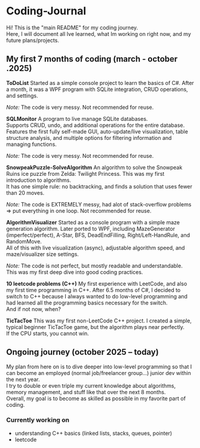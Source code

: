 # Coding-Journal

Hi! This is the "main README" for my coding journey.  
Here, I will document all Ive learned, what Im working on right now, and my future plans/projects.



## My first 7 months of coding (march - october .2025)

**ToDoList** 
Started as a simple console project to learn the basics of C#. After a month, it was a WPF program with SQLite integration, CRUD operations, and settings.

*Note:* The code is very messy. Not recommended for reuse.


**SQLMonitor** 
A program to live manage SQLite databases.  
Supports CRUD, undo, and additional operations for the entire database. 
Features the first fully self-made GUI, auto-update/live visualization, table structure analysis, and multiple options for filtering information and managing functions.

*Note:* The code is very messy. Not recommended for reuse.
  

**SnowpeakPuzzle-SolveAlgorithm** 
An algorithm to solve the Snowpeak Ruins ice puzzle from Zelda: Twilight Princess. This was my first introduction to algorithms.  
It has one simple rule: no backtracking, and finds a solution that uses fewer than 20 moves.

*Note:* The code is EXTREMELY messy, had alot of stack-overflow problems => put everything in one loop. Not recommended for reuse. 


**AlgorithmVisualizer**
Started as a console program with a simple maze generation algorithm. Later ported to WPF, including MazeGenerator (imperfect/perfect), A-Star, BFS, DeadEndFilling, Right/Left-HandRule, and RandomMove.  
All of this with live visualization (async), adjustable algorithm speed, and maze/visualizer size settings.

*Note:* The code is not perfect, but mostly readable and understandable. This was my first deep dive into good coding practices.


**10 leetcode problems (C++)** 
My first experience with LeetCode, and also my first time programming in C++. 
After 6.5 months of C#, I decided to switch to C++ because I always wanted to do low-level programming and had learned all the programming basics necessary for the switch.  
And if not now, when?


**TicTacToe** 
This was my first non-LeetCode C++ project. I created a simple, typical beginner TicTacToe game, but the algorithm plays near perfectly.  
If the CPU starts, you cannot win.



## Ongoing journey (october 2025 – today)

My plan from here on is to dive deeper into low-level programming so that I can become an employed (normal job/freelancer group...) junior dev within the next year.  
I try to double or even triple my current knowledge about algorithms, memory management, and stuff like that over the next 8 months.  
Overall, my goal is to become as skilled as possible in my favorite part of coding.

### Currently working on 

 - understanding C++ basics (linked lists, stacks, queues, pointer) 
 - leetcode
 